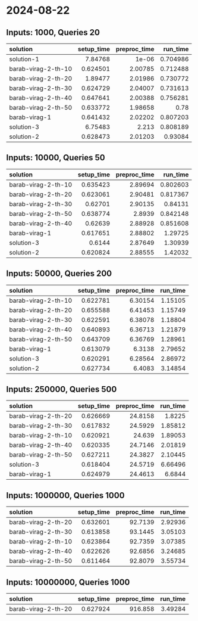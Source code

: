 # 2024-08-22

## Inputs: 1000, Queries 20

| solution            |   setup_time |   preproc_time |   run_time |
|:--------------------|-------------:|---------------:|-----------:|
| solution-1          |     7.84768  |        1e-06   |   0.704986 |
| barab-virag-2-th-10 |     0.624501 |        2.00785 |   0.712488 |
| barab-virag-2-th-20 |     1.89477  |        2.01986 |   0.730772 |
| barab-virag-2-th-30 |     0.624729 |        2.04007 |   0.731613 |
| barab-virag-2-th-40 |     0.647641 |        2.00388 |   0.756281 |
| barab-virag-2-th-50 |     0.633772 |        1.98658 |   0.78     |
| barab-virag-1       |     0.641432 |        2.02202 |   0.807203 |
| solution-3          |     6.75483  |        2.213   |   0.808189 |
| solution-2          |     0.628473 |        2.01203 |   0.93084  |

## Inputs: 10000, Queries 50

| solution            |   setup_time |   preproc_time |   run_time |
|:--------------------|-------------:|---------------:|-----------:|
| barab-virag-2-th-10 |     0.635423 |        2.89694 |   0.802603 |
| barab-virag-2-th-20 |     0.623061 |        2.90481 |   0.817367 |
| barab-virag-2-th-30 |     0.62701  |        2.90135 |   0.84131  |
| barab-virag-2-th-50 |     0.638774 |        2.8939  |   0.842148 |
| barab-virag-2-th-40 |     0.62639  |        2.88928 |   0.851608 |
| barab-virag-1       |     0.617651 |        2.88802 |   1.29725  |
| solution-3          |     0.6144   |        2.87649 |   1.30939  |
| solution-2          |     0.620824 |        2.88555 |   1.42032  |

## Inputs: 50000, Queries 200

| solution            |   setup_time |   preproc_time |   run_time |
|:--------------------|-------------:|---------------:|-----------:|
| barab-virag-2-th-10 |     0.622781 |        6.30154 |    1.15105 |
| barab-virag-2-th-20 |     0.655588 |        6.41453 |    1.15749 |
| barab-virag-2-th-30 |     0.622591 |        6.38078 |    1.18804 |
| barab-virag-2-th-40 |     0.640893 |        6.36713 |    1.21879 |
| barab-virag-2-th-50 |     0.643709 |        6.36769 |    1.28961 |
| barab-virag-1       |     0.613079 |        6.3138  |    2.79652 |
| solution-3          |     0.620291 |        6.28564 |    2.86972 |
| solution-2          |     0.627734 |        6.4083  |    3.14854 |

## Inputs: 250000, Queries 500

| solution            |   setup_time |   preproc_time |   run_time |
|:--------------------|-------------:|---------------:|-----------:|
| barab-virag-2-th-20 |     0.626669 |        24.8158 |    1.8225  |
| barab-virag-2-th-30 |     0.617832 |        24.5929 |    1.85812 |
| barab-virag-2-th-10 |     0.620921 |        24.639  |    1.89053 |
| barab-virag-2-th-40 |     0.620335 |        24.7146 |    2.01819 |
| barab-virag-2-th-50 |     0.627211 |        24.3827 |    2.10445 |
| solution-3          |     0.618404 |        24.5719 |    6.66496 |
| barab-virag-1       |     0.624979 |        24.4613 |    6.6844  |

## Inputs: 1000000, Queries 1000

| solution            |   setup_time |   preproc_time |   run_time |
|:--------------------|-------------:|---------------:|-----------:|
| barab-virag-2-th-20 |     0.632601 |        92.7139 |    2.92936 |
| barab-virag-2-th-30 |     0.613858 |        93.1445 |    3.05103 |
| barab-virag-2-th-10 |     0.623864 |        92.7359 |    3.07385 |
| barab-virag-2-th-40 |     0.622626 |        92.6856 |    3.24685 |
| barab-virag-2-th-50 |     0.611464 |        92.8079 |    3.55734 |

## Inputs: 10000000, Queries 1000

| solution            |   setup_time |   preproc_time |   run_time |
|:--------------------|-------------:|---------------:|-----------:|
| barab-virag-2-th-20 |     0.627924 |        916.858 |    3.49284 |